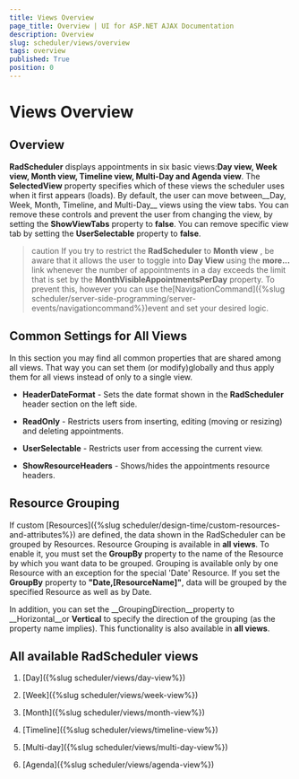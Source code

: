 ```yaml
---
title: Views Overview
page_title: Overview | UI for ASP.NET AJAX Documentation
description: Overview
slug: scheduler/views/overview
tags: overview
published: True
position: 0
---
```


# Views Overview



## Overview

__RadScheduler__ displays appointments in six basic views:__Day view, Week view, Month view, Timeline view, Multi-Day and Agenda view__. The __SelectedView__ property specifies which of these views the scheduler uses when it first appears (loads). By default, the user can move between__Day, Week, Month, Timeline, and Multi-Day__ views using the view tabs. You can remove these controls and prevent the user from changing the view, by setting the __ShowViewTabs__ property to __false__. You can remove specific view tab by setting the __UserSelectable__ property to __false__.

>caution If you try to restrict the __RadScheduler__ to __Month view__ , be aware that it allows the user to toggle into __Day View__ using the __more...__ link whenever the number of appointments in a day exceeds the limit that is set by the __MonthVisibleAppointmentsPerDay__ property. To prevent this, however you can use the[NavigationCommand]({%slug scheduler/server-side-programming/server-events/navigationcommand%})event and set your desired logic.
>


## Common Settings for All Views

In this section you may find all common properties that are shared among all views. That way you can set them (or modify)globally and thus apply them for all views instead of only to a single view.

* __HeaderDateFormat__ - Sets the date format shown in the __RadScheduler__ header section on the left side.

* __ReadOnly__ - Restricts users from inserting, editing (moving or resizing) and deleting appointments.

* __UserSelectable__ - Restricts user from accessing the current view.

* __ShowResourceHeaders__ - Shows/hides the appointments resource headers.

## Resource Grouping

If custom [Resources]({%slug scheduler/design-time/custom-resources-and-attributes%}) are defined, the data shown in the RadScheduler can be grouped by Resources. Resource Grouping is available in __all views__. To enable it, you must set the __GroupBy__ property to the name of the Resource by which you want data to be grouped. Grouping is available only by one Resource with an exception for the special 'Date' Resource. If you set the __GroupBy__ property to __"Date,[ResourceName]"__, data will be grouped by the specified Resource as well as by Date.

In addition, you can set the __GroupingDirection__property to __Horizontal__or __Vertical__ to specify the direction of the grouping (as the property name implies). This functionality is also available in __all views__.

## All available RadScheduler views

1. [Day]({%slug scheduler/views/day-view%})

1. [Week]({%slug scheduler/views/week-view%})

1. [Month]({%slug scheduler/views/month-view%})

1. [Timeline]({%slug scheduler/views/timeline-view%})

1. [Multi-day]({%slug scheduler/views/multi-day-view%})

1. [Agenda]({%slug scheduler/views/agenda-view%})
